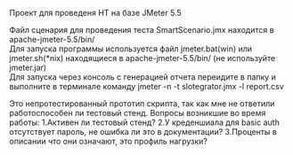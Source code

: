 Проект для проведеня НТ на базе JMeter 5.5

Файл сценария  для проведения теста SmartScenario.jmx находится в apache-jmeter-5.5/bin/<br>
Для запуска программы используется файл jmeter.bat(win) или jmeter.sh(*nix) находящиеся в apache-jmeter-5.5/bin/ (не используйте jmeter.jar)<br>
Для запуска через консоль с генерацией отчета переидите в папку и выполните в терминале команду jmeter -n -t slotegrator.jmx -l report.csv<br>

Это непротестированный прототип скрипта, так как мне не ответили работоспособен ли тестовый стенд.
Вопросы возникшие во время работы:
1.Активен ли тестовый стенд?
2.У креденшиала для basic auth отсутствует пароль, не ошибка ли это в документации?
3.Проценты в описании что они означают, это профиль нагрузки?